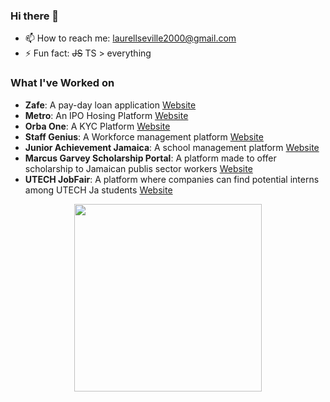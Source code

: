 ### Hi there 👋

- 📫 How to reach me: laurellseville2000@gmail.com
- ⚡ Fun fact: <del>JS</del> TS > everything

### What I've Worked on
- **Zafe**: A pay-day loan application [Website](https://zafe.app/)
- **Metro**: An IPO Hosing Platform [Website](https://app.metroipo.com/)
- **Orba One**: A KYC Platform [Website](https://orbaone.com/)
- **Staff Genius**: A Workforce management platform [Website](https://staffgenius.io/)
- **Junior Achievement Jamaica**: A school management platform [Website](https://jajamaica.org/)
- **Marcus Garvey Scholarship Portal**: A platform made to offer scholarship to Jamaican publis sector workers [Website](https://marcusgarveyscholarship.gov.jm/)
- **UTECH JobFair**: A platform where companies can find potential interns among UTECH Ja students [Website](https://jobfair.utechsapna.com/)

<p align="center">
  <img height="300px" src="https://image.freepik.com/free-vector/portrait-programmer-working-with-pc_23-2148217001.jpg" />
</p>
